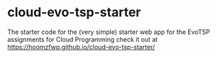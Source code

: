 # cloud-evo-tsp-starter
The starter code for the (very simple) starter web app for the EvoTSP assignments for Cloud Programming
check it out at https://hoomzfwp.github.io/cloud-evo-tsp-starter/
